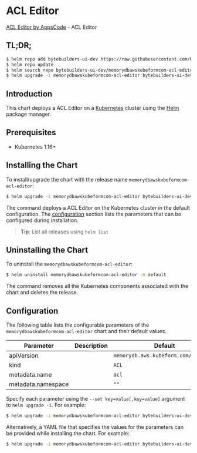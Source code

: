 # ACL Editor

[ACL Editor by AppsCode](https://byte.builders) - ACL Editor

## TL;DR;

```bash
$ helm repo add bytebuilders-ui-dev https://raw.githubusercontent.com/bytebuilders/ui-wizards/
$ helm repo update
$ helm search repo bytebuilders-ui-dev/memorydbawskubeformcom-acl-editor --version=v0.4.17
$ helm upgrade -i memorydbawskubeformcom-acl-editor bytebuilders-ui-dev/memorydbawskubeformcom-acl-editor -n default --create-namespace --version=v0.4.17
```

## Introduction

This chart deploys a ACL Editor on a [Kubernetes](http://kubernetes.io) cluster using the [Helm](https://helm.sh) package manager.

## Prerequisites

- Kubernetes 1.16+

## Installing the Chart

To install/upgrade the chart with the release name `memorydbawskubeformcom-acl-editor`:

```bash
$ helm upgrade -i memorydbawskubeformcom-acl-editor bytebuilders-ui-dev/memorydbawskubeformcom-acl-editor -n default --create-namespace --version=v0.4.17
```

The command deploys a ACL Editor on the Kubernetes cluster in the default configuration. The [configuration](#configuration) section lists the parameters that can be configured during installation.

> **Tip**: List all releases using `helm list`

## Uninstalling the Chart

To uninstall the `memorydbawskubeformcom-acl-editor`:

```bash
$ helm uninstall memorydbawskubeformcom-acl-editor -n default
```

The command removes all the Kubernetes components associated with the chart and deletes the release.

## Configuration

The following table lists the configurable parameters of the `memorydbawskubeformcom-acl-editor` chart and their default values.

|     Parameter      | Description |                     Default                     |
|--------------------|-------------|-------------------------------------------------|
| apiVersion         |             | <code>memorydb.aws.kubeform.com/v1alpha1</code> |
| kind               |             | <code>ACL</code>                                |
| metadata.name      |             | <code>acl</code>                                |
| metadata.namespace |             | <code>""</code>                                 |


Specify each parameter using the `--set key=value[,key=value]` argument to `helm upgrade -i`. For example:

```bash
$ helm upgrade -i memorydbawskubeformcom-acl-editor bytebuilders-ui-dev/memorydbawskubeformcom-acl-editor -n default --create-namespace --version=v0.4.17 --set apiVersion=memorydb.aws.kubeform.com/v1alpha1
```

Alternatively, a YAML file that specifies the values for the parameters can be provided while
installing the chart. For example:

```bash
$ helm upgrade -i memorydbawskubeformcom-acl-editor bytebuilders-ui-dev/memorydbawskubeformcom-acl-editor -n default --create-namespace --version=v0.4.17 --values values.yaml
```
